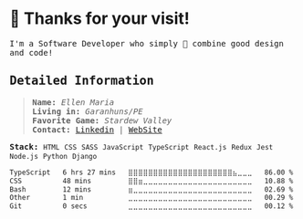 # 👻 Thanks for your visit!

<samp>

I'm a Software Developer who simply 💜 combine good design and code!

 
</samp>

<samp>

 ## Detailed Information

</samp>
  
  
<samp>
  
 > **Name:** _Ellen Maria_\
 > **Living in:** _Garanhuns/PE_\
 > **Favorite Game:** _Stardew Valley_\
 > **Contact:**   [Linkedin](https://www.linkedin.com/in/ellenmariadev/) | [WebSite](https://ellenmariadev.netlify.app)

**Stack:**   `HTML` `CSS` `SASS` `JavaScript` `TypeScript` `React.js` `Redux` `Jest` `Node.js` `Python` `Django`
 
 </samp>
 
 <!--START_SECTION:waka-->

```txt
TypeScript   6 hrs 27 mins   ⣿⣿⣿⣿⣿⣿⣿⣿⣿⣿⣿⣿⣿⣿⣿⣿⣿⣿⣿⣿⣿⣦⣀⣀⣀   86.00 %
CSS          48 mins         ⣿⣿⣶⣀⣀⣀⣀⣀⣀⣀⣀⣀⣀⣀⣀⣀⣀⣀⣀⣀⣀⣀⣀⣀⣀   10.88 %
Bash         12 mins         ⣶⣀⣀⣀⣀⣀⣀⣀⣀⣀⣀⣀⣀⣀⣀⣀⣀⣀⣀⣀⣀⣀⣀⣀⣀   02.69 %
Other        1 min           ⣀⣀⣀⣀⣀⣀⣀⣀⣀⣀⣀⣀⣀⣀⣀⣀⣀⣀⣀⣀⣀⣀⣀⣀⣀   00.29 %
Git          0 secs          ⣀⣀⣀⣀⣀⣀⣀⣀⣀⣀⣀⣀⣀⣀⣀⣀⣀⣀⣀⣀⣀⣀⣀⣀⣀   00.12 %
```

<!--END_SECTION:waka-->
